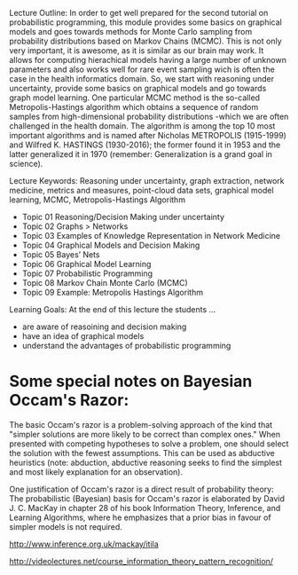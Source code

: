 Lecture Outline: 
In order to get well prepared for the second tutorial on probabilistic programming, this module provides some basics on graphical models and goes towards methods for Monte Carlo sampling from probability distributions based on Markov Chains (MCMC). This is not only very important, it is awesome, as it is similar as our brain may work. It allows for computing hierachical models having a large number of unknown parameters and also works well for rare event sampling wich is often the case in the health informatics domain.  So, we start with reasoning under uncertainty, provide some basics on graphical models and go towards graph model learning. One particular MCMC method is the so-called Metropolis-Hastings algorithm which obtains a sequence of random samples from high-dimensional probability distributions -which we are often challenged in the health domain. The algorithm is among the top 10 most important algorithms and is named after Nicholas METROPOLIS (1915-1999) and Wilfred K. HASTINGS (1930-2016); the former found it in 1953 and the latter generalized it in 1970 (remember: Generalization is a grand goal in science).

Lecture Keywords: Reasoning under uncertainty, graph extraction, network medicine, metrics and measures, point-cloud data sets, graphical model learning, MCMC, Metropolis-Hastings Algorithm

- Topic 01 Reasoning/Decision Making under uncertainty
- Topic 02 Graphs > Networks
- Topic 03 Examples of Knowledge Representation in Network Medicine
- Topic 04 Graphical Models and Decision Making
- Topic 05 Bayes’ Nets
- Topic 06 Graphical Model Learning
- Topic 07 Probabilistic Programming
- Topic 08 Markov Chain Monte Carlo (MCMC)
- Topic 09 Example: Metropolis Hastings Algorithm


Learning Goals: At the end of this lecture the students ...

+ are aware of reasoining and decision making
+ have an idea of graphical models
+ understand the advantages of probabilistic programming

# Some special notes on Bayesian Occam's Razor:

The basic Occam's razor is a problem-solving approach of the kind that "simpler solutions are more likely to be correct than complex ones." When presented with competing hypotheses to solve a problem, one should select the solution with the fewest assumptions. This can be used as abductive heuristics (note: abduction, abductive reasoning seeks to find the simplest and most likely explanation for an observation). 

One justification of Occam's razor is a direct result of probability theory: The probabilistic (Bayesian) basis for Occam's razor is elaborated by David J. C. MacKay in chapter 28 of his book Information Theory, Inference, and Learning Algorithms, where he emphasizes that a prior bias in favour of simpler models is not required. 

http://www.inference.org.uk/mackay/itila

http://videolectures.net/course_information_theory_pattern_recognition/




